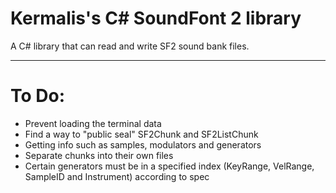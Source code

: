 # Kermalis's C# SoundFont 2 library

A C# library that can read and write SF2 sound bank files.

----
# To Do:
* Prevent loading the terminal data
* Find a way to "public seal" SF2Chunk and SF2ListChunk
* Getting info such as samples, modulators and generators
* Separate chunks into their own files
* Certain generators must be in a specified index (KeyRange, VelRange, SampleID and Instrument) according to spec